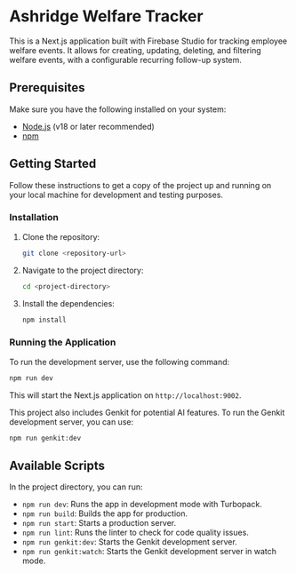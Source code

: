 # Ashridge Welfare Tracker

This is a Next.js application built with Firebase Studio for tracking employee welfare events. It allows for creating, updating, deleting, and filtering welfare events, with a configurable recurring follow-up system.

## Prerequisites

Make sure you have the following installed on your system:

- [Node.js](https://nodejs.org/) (v18 or later recommended)
- [npm](https://www.npmjs.com/)

## Getting Started

Follow these instructions to get a copy of the project up and running on your local machine for development and testing purposes.

### Installation

1.  Clone the repository:
    ```bash
    git clone <repository-url>
    ```
2.  Navigate to the project directory:
    ```bash
    cd <project-directory>
    ```
3.  Install the dependencies:
    ```bash
    npm install
    ```

### Running the Application

To run the development server, use the following command:

```bash
npm run dev
```

This will start the Next.js application on `http://localhost:9002`.

This project also includes Genkit for potential AI features. To run the Genkit development server, you can use:
```bash
npm run genkit:dev
```

## Available Scripts

In the project directory, you can run:

-   `npm run dev`: Runs the app in development mode with Turbopack.
-   `npm run build`: Builds the app for production.
-   `npm run start`: Starts a production server.
-   `npm run lint`: Runs the linter to check for code quality issues.
-   `npm run genkit:dev`: Starts the Genkit development server.
-   `npm run genkit:watch`: Starts the Genkit development server in watch mode.

